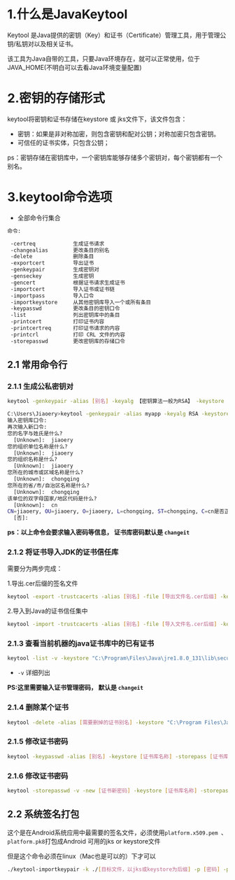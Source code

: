 # 1.什么是JavaKeytool

Keytool 是Java提供的密钥（Key）和证书（Certificate）管理工具，用于管理公钥/私钥对以及相关证书。

该工具为Java自带的工具，只要Java环境存在，就可以正常使用，位于JAVA_HOME(不明白可以去看Java环境变量配置)

# 2.密钥的存储形式

keytool将密钥和证书存储在keystore 或 jks文件下，该文件包含：

* 密钥：如果是非对称加密，则包含密钥和配对公钥；对称加密只包含密钥。
* 可信任的证书实体，只包含公钥；

ps：密钥存储在密钥库中，一个密钥库能够存储多个密钥对，每个密钥都有一个别名。



# 3.keytool命令选项

* 全部命令行集合

```bash
命令:

 -certreq            生成证书请求
 -changealias        更改条目的别名
 -delete             删除条目
 -exportcert         导出证书
 -genkeypair         生成密钥对
 -genseckey          生成密钥
 -gencert            根据证书请求生成证书
 -importcert         导入证书或证书链
 -importpass         导入口令
 -importkeystore     从其他密钥库导入一个或所有条目
 -keypasswd          更改条目的密钥口令
 -list               列出密钥库中的条目
 -printcert          打印证书内容
 -printcertreq       打印证书请求的内容
 -printcrl           打印 CRL 文件的内容
 -storepasswd        更改密钥库的存储口令
```

## 2.1 常用命令行

### 2.1.1 生成公私密钥对

```bash
keytool -genkeypair -alias [别名] -keyalg 【密钥算法一般为RSA】 -keystore [生成文件名]

C:\Users\Jiaoery>keytool -genkeypair -alias myapp -keyalg RSA -keystore myapp.keystore
输入密钥库口令:
再次输入新口令:
您的名字与姓氏是什么?
  [Unknown]:  jiaoery
您的组织单位名称是什么?
  [Unknown]:  jiaoery
您的组织名称是什么?
  [Unknown]:  jiaoery
您所在的城市或区域名称是什么?
  [Unknown]:  chongqing
您所在的省/市/自治区名称是什么?
  [Unknown]:  chongqing
该单位的双字母国家/地区代码是什么?
  [Unknown]:  cn
CN=jiaoery, OU=jiaoery, O=jiaoery, L=chongqing, ST=chongqing, C=cn是否正确?
  [否]:
```

**ps：以上命令会要求输入密码等信息， 证书库密码默认是 `changeit`**

### 2.1.2 将证书导入JDK的证书信任库

需要分为两步完成：

1.导出.cer后缀的签名文件

```bash
keytool -export -trustcacerts -alias [别名] -file [导出文件名.cer后缀] -keystore [需要被导入的文件，jks或keystore后缀] -storepass [storepass 密码]
```

2.导入到Java的证书信任集中

```bash
keytool -import -trustcacerts -alias [别名] -file [导入文件名.cer后缀] -keystore %JAVA_HOME%/jre/lib/security/cacerts -storepass [storepass 密码]
```

### 2.1.3 查看当前机器的java证书库中的已有证书

```BASH
keytool -list -v -keystore "C:\Program\Files\Java\jre1.8.0_131\lib\security\cacerts"
```

- `-v` 详细列出

**PS:这里需要输入证书管理密码， 默认是 `changeit`**

### 2.1.4 删除某个证书

```bash
keytool -delete -alias [需要删掉的证书别名] -keystore "C:\Program Files\Java\jre1.8.0_131\lib\security\cacerts"  -storepass [证书密码]
```

### 2.1.5 修改证书密码

```bash
keytool -keypasswd -alias [别名] -keystore [证书库名称] -storepass [证书库密码] -keypass【证书原密码】 -new [证书新密码]
```

### 2.1.6 修改证书密码

```bash
keytool -storepasswd -v -new [证书新密码] -keystore [证书库名称] -storepass [证书库原密码] -storetype [密码库类型，一般为JKS]
```

## 2.2 系统签名打包

这个是在Android系统应用中最需要的签名文件，必须使用`platform.x509.pem `、`platform.pk8`打包成Android 可用的jks or keystore文件

但是这个命令必须在linux（Mac也是可以的）下才可以

```bash
./keytool-importkeypair -k ./[目标文件，以jks或keystore为后缀] -p [密码] -pk8 platform.pk8 -cert platform.x509.pem -alias [别名]
```

